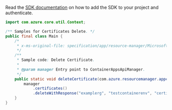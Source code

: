 Read the [SDK documentation](https://github.com/Azure/azure-sdk-for-java/blob/azure-resourcemanager-appcontainers_1.0.0-beta.3/sdk/appcontainers/azure-resourcemanager-appcontainers/README.md) on how to add the SDK to your project and authenticate.

```java
import com.azure.core.util.Context;

/** Samples for Certificates Delete. */
public final class Main {
    /*
     * x-ms-original-file: specification/app/resource-manager/Microsoft.App/stable/2022-03-01/examples/Certificate_Delete.json
     */
    /**
     * Sample code: Delete Certificate.
     *
     * @param manager Entry point to ContainerAppsApiManager.
     */
    public static void deleteCertificate(com.azure.resourcemanager.appcontainers.ContainerAppsApiManager manager) {
        manager
            .certificates()
            .deleteWithResponse("examplerg", "testcontainerenv", "certificate-firendly-name", Context.NONE);
    }
}
```
